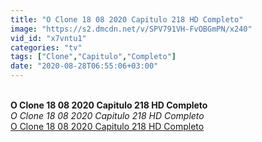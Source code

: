 ```yaml
---
title: "O Clone 18 08 2020 Capitulo 218 HD Completo"
image: "https://s2.dmcdn.net/v/SPV791VH-FvOBGmPN/x240"
vid_id: "x7vntu1"
categories: "tv"
tags: ["Clone","Capitulo","Completo"]
date: "2020-08-28T06:55:06+03:00"
---
```

<br><b>O Clone 18 08 2020 Capitulo 218 HD Completo</b><br> <i>O Clone 18 08 2020 Capitulo 218 HD Completo</i><br> <u>O Clone 18 08 2020 Capitulo 218 HD Completo</u>
